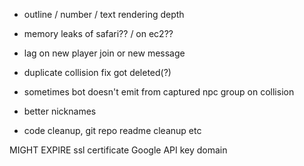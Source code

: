 - outline / number / text rendering depth
- memory leaks of safari?? / on ec2??

- lag on new player join or new message
- duplicate collision fix got deleted(?)
- sometimes bot doesn't emit from captured npc group on collision

- better nicknames

- code cleanup, git repo readme cleanup etc

MIGHT EXPIRE
ssl certificate
Google API key
domain